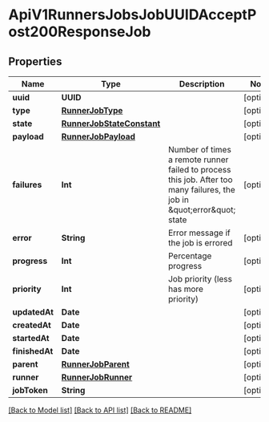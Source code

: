 # ApiV1RunnersJobsJobUUIDAcceptPost200ResponseJob

## Properties
Name | Type | Description | Notes
------------ | ------------- | ------------- | -------------
**uuid** | **UUID** |  | [optional] 
**type** | [**RunnerJobType**](RunnerJobType.md) |  | [optional] 
**state** | [**RunnerJobStateConstant**](RunnerJobStateConstant.md) |  | [optional] 
**payload** | [**RunnerJobPayload**](RunnerJobPayload.md) |  | [optional] 
**failures** | **Int** | Number of times a remote runner failed to process this job. After too many failures, the job in \&quot;error\&quot; state | [optional] 
**error** | **String** | Error message if the job is errored | [optional] 
**progress** | **Int** | Percentage progress | [optional] 
**priority** | **Int** | Job priority (less has more priority) | [optional] 
**updatedAt** | **Date** |  | [optional] 
**createdAt** | **Date** |  | [optional] 
**startedAt** | **Date** |  | [optional] 
**finishedAt** | **Date** |  | [optional] 
**parent** | [**RunnerJobParent**](RunnerJobParent.md) |  | [optional] 
**runner** | [**RunnerJobRunner**](RunnerJobRunner.md) |  | [optional] 
**jobToken** | **String** |  | [optional] 

[[Back to Model list]](../README.md#documentation-for-models) [[Back to API list]](../README.md#documentation-for-api-endpoints) [[Back to README]](../README.md)


